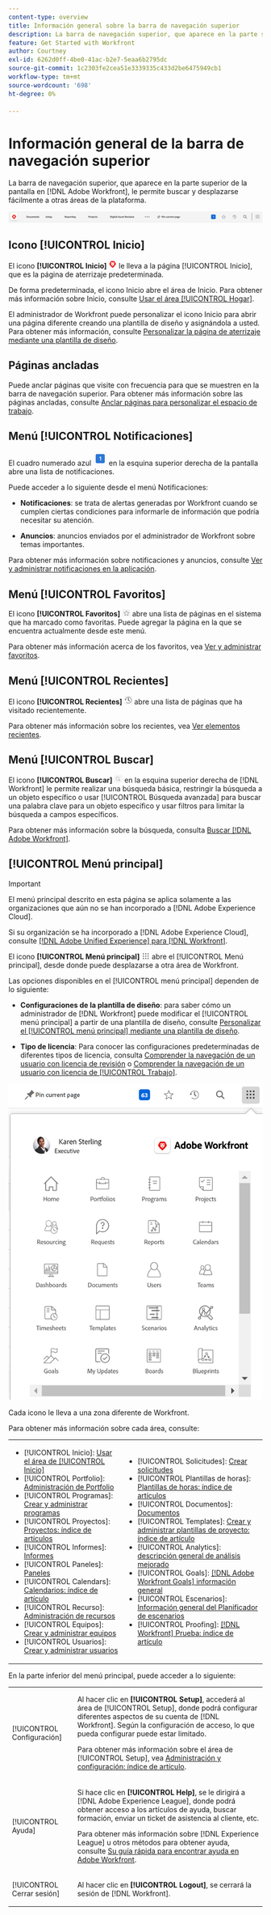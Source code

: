 ```yaml
---
content-type: overview
title: Información general sobre la barra de navegación superior
description: La barra de navegación superior, que aparece en la parte superior de la pantalla en  [!DNL Adobe Workfront] , le permite buscar y desplazarse fácilmente a otras áreas de la plataforma.
feature: Get Started with Workfront
author: Courtney
exl-id: 6262d0ff-4be0-41ac-b2e7-5eaa6b2795dc
source-git-commit: 1c2303fe2cea51e3339335c433d2be6475949cb1
workflow-type: tm+mt
source-wordcount: '698'
ht-degree: 0%

---
```


# Información general de la barra de navegación superior

<!--Audited: 01/2024-->

La barra de navegación superior, que aparece en la parte superior de la pantalla en [!DNL Adobe Workfront], le permite buscar y desplazarse fácilmente a otras áreas de la plataforma.

![Barra de navegación superior](assets/global-navigation-bar.png)

## Icono [!UICONTROL Inicio]

El icono **[!UICONTROL Inicio]** ![](assets/home-icon.png) le lleva a la página [!UICONTROL Inicio], que es la página de aterrizaje predeterminada.

De forma predeterminada, el icono Inicio abre el área de Inicio. Para obtener más información sobre Inicio, consulte [Usar el área [!UICONTROL Hogar]](../../workfront-basics/using-home/using-the-home-area/use-the-home-area.md).

El administrador de Workfront puede personalizar el icono Inicio para abrir una página diferente creando una plantilla de diseño y asignándola a usted. Para obtener más información, consulte [Personalizar la página de aterrizaje mediante una plantilla de diseño](/help/quicksilver/administration-and-setup/customize-workfront/use-layout-templates/customize-landing-page.md).

## Páginas ancladas

Puede anclar páginas que visite con frecuencia para que se muestren en la barra de navegación superior. Para obtener más información sobre las páginas ancladas, consulte [Anclar páginas para personalizar el espacio de trabajo](../../workfront-basics/the-new-workfront-experience/pin-pages.md).

<!--
## [!UICONTROL Help] menu

The **[!UICONTROL Help]** menu allows you to search for help with a specific task, find more information on using [!DNL Workfront], view content related to the page you are currently on, or submit feedback about your experience.

To learn more about the Help menu, see [Access [!DNL Adobe Workfront] help](../../workfront-basics/navigate-workfront/workfront-navigation/access-workfront-help.md).
-->

## Menú [!UICONTROL Notificaciones]

El cuadro numerado azul ![](assets/notifications-icon.png) en la esquina superior derecha de la pantalla abre una lista de notificaciones.

Puede acceder a lo siguiente desde el menú Notificaciones:

* **Notificaciones**: se trata de alertas generadas por Workfront cuando se cumplen ciertas condiciones para informarle de información que podría necesitar su atención.

* **Anuncios**: anuncios enviados por el administrador de Workfront sobre temas importantes.

Para obtener más información sobre notificaciones y anuncios, consulte [Ver y administrar notificaciones en la aplicación](../../workfront-basics/using-notifications/view-and-manage-in-app-notifications.md).

## Menú [!UICONTROL Favoritos]

El icono **[!UICONTROL Favoritos]** ![Favoritos](assets/favorites-icon-62x55.png) abre una lista de páginas en el sistema que ha marcado como favoritas. Puede agregar la página en la que se encuentra actualmente desde este menú.

Para obtener más información acerca de los favoritos, vea [Ver y administrar favoritos](../../workfront-basics/navigate-workfront/recent-and-favorites/view-and-manage-favorites.md).

## Menú [!UICONTROL Recientes]

El icono **[!UICONTROL Recientes]** ![[!UICONTROL Recientes]](assets/recents-icon-40x43.png) abre una lista de páginas que ha visitado recientemente.

Para obtener más información sobre los recientes, vea [Ver elementos recientes](../../workfront-basics/navigate-workfront/recent-and-favorites/view-recent-items.md).

## Menú [!UICONTROL Buscar]

El icono **[!UICONTROL Buscar]** ![](assets/search-icon.png) en la esquina superior derecha de [!DNL Workfront] le permite realizar una búsqueda básica, restringir la búsqueda a un objeto específico o usar [!UICONTROL Búsqueda avanzada] para buscar una palabra clave para un objeto específico y usar filtros para limitar la búsqueda a campos específicos.

Para obtener más información sobre la búsqueda, consulta [Buscar [!DNL Adobe Workfront]](../../workfront-basics/navigate-workfront/search/search-workfront.md).

## [!UICONTROL Menú principal]

>[!IMPORTANT]
>
>El menú principal descrito en esta página se aplica solamente a las organizaciones que aún no se han incorporado a [!DNL Adobe Experience Cloud].
>
> Si su organización se ha incorporado a [!DNL Adobe Experience Cloud], consulte [[!DNL Adobe Unified Experience] para [!DNL Workfront]](/help/quicksilver/workfront-basics/navigate-workfront/workfront-navigation/adobe-unified-experience.md).

El icono **[!UICONTROL Menú principal]** ![Menú principal](assets/main-menu-icon.png) abre el [!UICONTROL Menú principal], desde donde puede desplazarse a otra área de Workfront.

Las opciones disponibles en el [!UICONTROL menú principal] dependen de lo siguiente:

* **Configuraciones de la plantilla de diseño**: para saber cómo un administrador de [!DNL Workfront] puede modificar el [!UICONTROL menú principal] a partir de una plantilla de diseño, consulte [Personalizar el [!UICONTROL menú principal] mediante una plantilla de diseño](../../administration-and-setup/customize-workfront/use-layout-templates/customize-main-menu.md).

* **Tipo de licencia**: Para conocer las configuraciones predeterminadas de diferentes tipos de licencia, consulta [Comprender la navegación de un usuario con licencia de revisión](../../workfront-basics/navigate-workfront/workfront-navigation/reviewer-global-navigation-bar.md) o [Comprender la navegación de un usuario con licencia de [!UICONTROL Trabajo]](../../workfront-basics/navigate-workfront/workfront-navigation/worker-global-navigation-bar.md).

![Opciones del menú principal](assets/main-menu-options-350x481.png)

Cada icono le lleva a una zona diferente de Workfront.

Para obtener más información sobre cada área, consulte:

<!--
<p data-mc-conditions="QuicksilverOrClassic.Draft mode">(NOTE: Update screenshot and add icons for new products/features.)</p>
-->

<table style="table-layout:auto"> 
 <col> 
 <col> 
 <tbody> 
  <tr> 
   <td> 
    <ul> 
     <li>[!UICONTROL Inicio]: <a href="../../workfront-basics/using-home/using-the-home-area/use-the-home-area.md" class="MCXref xref">Usar el área de [!UICONTROL Inicio]</a></li> 
     <li>[!UICONTROL Portfolio]: <a href="../../manage-work/portfolios/portfolio-management-overview.md" class="MCXref xref">Administración de Portfolio</a></li> 
     <li>[!UICONTROL Programas]: <a href="../../manage-work/portfolios/create-and-manage-programs/create-and-manage-programs.md" class="MCXref xref">Crear y administrar programas </a></li> 
     <li>[!UICONTROL Proyectos]: <a href="../../manage-work/projects/projects-overview.md" class="MCXref xref">Proyectos: índice de artículos</a></li> 
     <li>[!UICONTROL Informes]: <a href="../../reports-and-dashboards/reports/reports-overview.md" class="MCXref xref">Informes</a></li> 
     <li>[!UICONTROL Paneles]: <a href="../../reports-and-dashboards/dashboards/dashboards-overview.md" class="MCXref xref">Paneles</a></li> 
     <li>[!UICONTROL Calendars]: <a href="../../reports-and-dashboards/reports/calendars/calendars.md" class="MCXref xref">Calendarios: índice de artículo</a></li> 
     <li>[!UICONTROL Recurso]: <a href="../../resource-mgmt/resource-mgmt-overview/resource-management-overview.md" class="MCXref xref">Administración de recursos </a></li> 
     <li>[!UICONTROL Equipos]: <a href="../../people-teams-and-groups/create-and-manage-teams/create-and-mange-teams.md" class="MCXref xref">Crear y administrar equipos</a></li> 
     <li>[!UICONTROL Usuarios]: <a href="../../administration-and-setup/add-users/create-and-manage-users/create-and-manage-users.md" class="MCXref xref">Crear y administrar usuarios</a></li> 
    </ul> </td> 
   <td> 
    <ul> 
     <li>[!UICONTROL Solicitudes]: <a href="../../manage-work/requests/create-requests/create-requests.md" class="MCXref xref">Crear solicitudes</a></li> 
     <li>[!UICONTROL Plantillas de horas]: <a href="../../timesheets/timesheets-all.md" class="MCXref xref">Plantillas de horas: índice de artículos</a></li> 
     <li>[!UICONTROL Documentos]: <a href="../../documents/documents-overview.md" class="MCXref xref">Documentos</a></li> 
     <li>[!UICONTROL Templates]: <a href="../../manage-work/projects/create-and-manage-templates/create-manage-templates.md" class="MCXref xref">Crear y administrar plantillas de proyecto: índice de artículo</a></li> 
     <li>[!UICONTROL Analytics]: <a href="../../enhanced-analytics/enhanced-analytics-overview.md" class="MCXref xref">descripción general de análisis mejorado</a></li> 
     <li>[!UICONTROL Goals]: <a href="../../workfront-goals/goal-management/wf-goals-overview.md" class="MCXref xref">[!DNL Adobe Workfront Goals] información general</a></li> 
     <li>[!UICONTROL Escenarios]: <a href="../../scenario-planner/scenario-planner-overview.md" class="MCXref xref">Información general del Planificador de escenarios</a></li> 
     <li>[!UICONTROL Proofing]: <a href="../../workfront-proof/workfront-proof.md" class="MCXref xref">[!DNL Workfront] Prueba: índice de artículo</a></li> 
    </ul> </td> 
  </tr> 
 </tbody> 
</table>

En la parte inferior del menú principal, puede acceder a lo siguiente:

<table style="table-layout:auto"> 
 <col> 
 <col> 
 <tbody> 
  <tr> 
   <td> <p class="bold">[!UICONTROL Configuración]</p> </td> 
   <td> <p>Al hacer clic en <b>[!UICONTROL Setup]</b>, accederá al área de [!UICONTROL Setup], donde podrá configurar diferentes aspectos de su cuenta de [!DNL Workfront]. Según la configuración de acceso, lo que pueda configurar puede estar limitado.</p> <p>Para obtener más información sobre el área de [!UICONTROL Setup], vea <a href="../../administration-and-setup/administration-and-setup.md" class="MCXref xref">Administración y configuración: índice de artículo</a>.</p> </td> 
  </tr> 
  <tr> 
   <td> <p class="bold">[!UICONTROL Ayuda]</p> </td> 
   <td> <p>Si hace clic en <b>[!UICONTROL Help]</b>, se le dirigirá a [!DNL Adobe Experience League], donde podrá obtener acceso a los artículos de ayuda, buscar formación, enviar un ticket de asistencia al cliente, etc.</p> <p>Para obtener más información sobre [!DNL Experience League] u otros métodos para obtener ayuda, consulte <a href="../../workfront-basics/tips-tricks-and-troubleshooting/guide-for-help-in-workfront.md" class="MCXref xref">Su guía rápida para encontrar ayuda en Adobe Workfront</a>.</p> </td> 
  </tr>

<tr> 
   <td> <p class="bold">[!UICONTROL Cerrar sesión]</p> </td> 
   <td>Al hacer clic en <b>[!UICONTROL Logout]</b>, se cerrará la sesión de [!DNL Workfront].</td> 
  </tr> 
 </tbody> 
</table>

